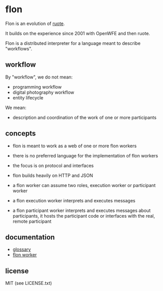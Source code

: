 
# flon

Flon is an evolution of [ruote](http://ruote.rubyforge.org).

It builds on the experience since 2001 with OpenWFE and then ruote.

Flon is a distributed interpreter for a language meant to describe "workflows".


## workflow

By "workflow", we do not mean:

* programming workflow
* digital photography workflow
* entity lifecycle

We mean:

* description and coordination of the work of one or more participants


## concepts

* flon is meant to work as a web of one or more flon workers
* there is no preferred language for the implementation of flon workers
* the focus is on protocol and interfaces

* flon builds heavily on HTTP and JSON

* a flon worker can assume two roles, execution worker or participant worker
* a flon execution worker interprets and executes messages
* a flon participant worker interprets and executes messages about participants, it hosts the participant code or interfaces with the real, remote participant


## documentation

* [glossary](doc/glossary.md)
* [flon worker](doc/worker.md)


## license

MIT (see LICENSE.txt)

